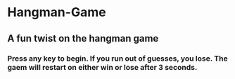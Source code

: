 # Hangman-Game
## A fun twist on the hangman game

### Press any key to begin. If you run out of guesses, you lose. The gaem will restart on either win or lose after 3 seconds.
